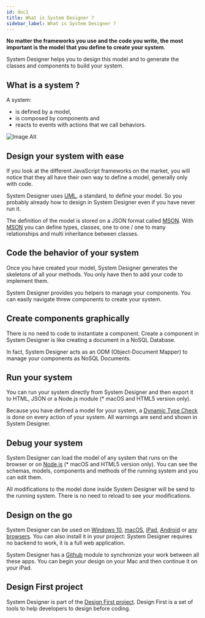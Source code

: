 ```yaml
---
id: doc1
title: What is System Designer ?
sidebar_label: What is System Designer ?
---
```


**No matter the frameworks you use and the code you write, the most important is the model that you define to create your system**. 

System Designer helps you to design this model and to generate the classes and components to build your system.

## What is a system ?

A system:

* is defined by a model,
* is composed by components and
* reacts to events with actions that we call behaviors.

![Image Alt](../img/0237548-system.png)

## Design your system with ease

If you look at the different JavaScript frameworks on the market, you will notice that they all have their own way to define a model, generally only with code.

System Designer uses [UML](http://www.uml.org), a standard, to define your model. So you probably already how to design in System Designer even if you have never run it.

The definition of the model is stored on a JSON format called [MSON](https://system-runtime.readme.io/docs/design-your-model#section-mson). With [MSON](https://system-runtime.readme.io/docs/design-your-model#section-mson) you can define types, classes, one to one / one to many relationships and multi inheritance between classes.

## Code the behavior of your system

Once you have created your model, System Designer generates the skeletons of all your methods. You only have then to add your code to implement them.

System Designer provides you helpers to manage your components. You can easily navigate threw components to create your system.

## Create components graphically

There is no need to code to instantiate a component. Create a component in System Designer is like creating a document in a NoSQL Database.

In fact, System Designer acts as an ODM (Object-Document Mapper) to manage your components as NoSQL Documents.

## Run your system

You can run your system directly from System Designer and then export it to HTML, JSON or a Node.js module (* macOS and HTML5 version only).

Because you have defined a model for your system, a [Dynamic Type Check](https://en.wikipedia.org/wiki/Type_system#DYNAMIC) is done on every action of your system. All warnings are send and shown in System Designer.

## Debug your system

System Designer can load the model of any system that runs on the browser or on [Node.js](https://nodejs.org/en/)  (* macOS and HTML5 version only). You can see the schemas, models, components and methods of the running system and you can edit them.

All modifications to the model done inside System Designer will be send to the running system. There is no need to reload to see your modifications.

## Design on the go

System Designer can be used on  [Windows 10](https://www.microsoft.com/store/apps/9p05jrx99h87), [macOS](https://itunes.apple.com/us/app/system-designer/id1102494854?l=fr&ls=1&mt=12), [iPad](https://itunes.apple.com/WebObjects/MZStore.woa/wa/viewSoftware?id=1132983280&mt=8), [Android](https://play.google.com/store/apps/details?id=com.ecarriou.systemdesignerios) or [any browsers](https://system-designer.github.io/designer/). You can also install it in your project: System Designer requires no backend to work, it is a full web application.

System Designer has a [Github](https://github.com) module to synchronize your work between all these apps. You can begin your design on your Mac and then continue it on your iPad.

## Design First project

System Designer is part of the [Design First project](https://github.com/design-first). Design First is a set of tools to help developers to design before coding.